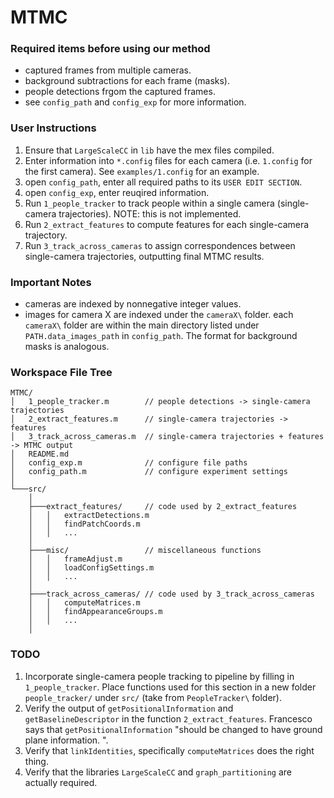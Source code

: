 MTMC
====

### Required items before using our method
- captured frames from multiple cameras.
- background subtractions for each frame (masks).
- people detections frgom the captured frames.
- see `config_path` and `config_exp` for more information.

### User Instructions
1. Ensure that `LargeScaleCC` in `lib` have the mex files compiled.
1. Enter information into `*.config` files for each camera (i.e. `1.config` for the first camera). See `examples/1.config` for an example.
1. open `config_path`, enter all required paths to its `USER EDIT SECTION`.
1. open `config_exp`, enter reuqired information.
1. Run `1_people_tracker` to track people within a single camera (single-camera trajectories). NOTE: this is not implemented.
1. Run `2_extract_features` to compute features for each single-camera trajectory.
1. Run `3_track_across_cameras` to assign correspondences between single-camera trajectories, outputting final MTMC results.

### Important Notes
- cameras are indexed by nonnegative integer values.
- images for camera X are indexed under the `cameraX\` folder. each `cameraX\` folder are within the main directory listed under `PATH.data_images_path` in `config_path`. The format for background masks is analogous.

### Workspace File Tree
```
MTMC/
│   1_people_tracker.m        // people detections -> single-camera trajectories
│   2_extract_features.m      // single-camera trajectories -> features
│   3_track_across_cameras.m  // single-camera trajectories + features -> MTMC output
│   README.md
│   config_exp.m              // configure file paths
│   config_path.m             // configure experiment settings
│
└───src/
    │
    ├───extract_features/     // code used by 2_extract_features
    │   │   extractDetections.m
    │   │   findPatchCoords.m
    │   │   ...
    │
    ├───misc/                 // miscellaneous functions
    │   │   frameAdjust.m
    │   │   loadConfigSettings.m
    │   │   ...
    │
    ├───track_across_cameras/ // code used by 3_track_across_cameras
    │   │   computeMatrices.m
    │   │   findAppearanceGroups.m
    │   │   ...
    │
```

### TODO
1. Incorporate single-camera people tracking to pipeline by filling in `1_people_tracker`. Place functions used for this section in a new folder `people_tracker/` under `src/` (take from `PeopleTracker\` folder).
1. Verify the output of `getPositionalInformation` and `getBaselineDescriptor` in the function `2_extract_features`. Francesco says that `getPositionalInformation` "should be changed to have ground plane information.
".
1. Verify that `linkIdentities`, specifically `computeMatrices` does the right thing.
1. Verify that the libraries `LargeScaleCC` and `graph_partitioning` are actually required.
